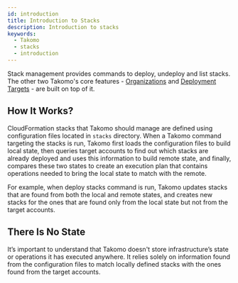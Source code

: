 ```yaml
---
id: introduction
title: Introduction to Stacks
description: Introduction to stacks
keywords:
  - Takomo
  - stacks
  - introduction 
---
```

Stack management provides commands to deploy, undeploy and list stacks. The other two Takomo's core features - [Organizations](/docs/organizations/introduction) and [Deployment Targets](/docs/deployment-targets/introduction) - are built on top of it.

## How It Works?

CloudFormation stacks that Takomo should manage are defined using configuration files located in `stacks` directory. When a Takomo command targeting the stacks is run, Takomo first loads the configuration files to build local state, then queries target accounts to find out which stacks are already deployed and uses this information to build remote state, and finally, compares these two states to create an execution plan that contains operations needed to bring the local state to match with the remote.

For example, when deploy stacks command is run, Takomo updates stacks that are found from both the local and remote states, and creates new stacks for the ones that are found only from the local state but not from the target accounts.

## There Is No State

It’s important to understand that Takomo doesn't store infrastructure’s state or operations it has executed anywhere. It relies solely on information found from the configuration files to match locally defined stacks with the ones found from the target accounts.